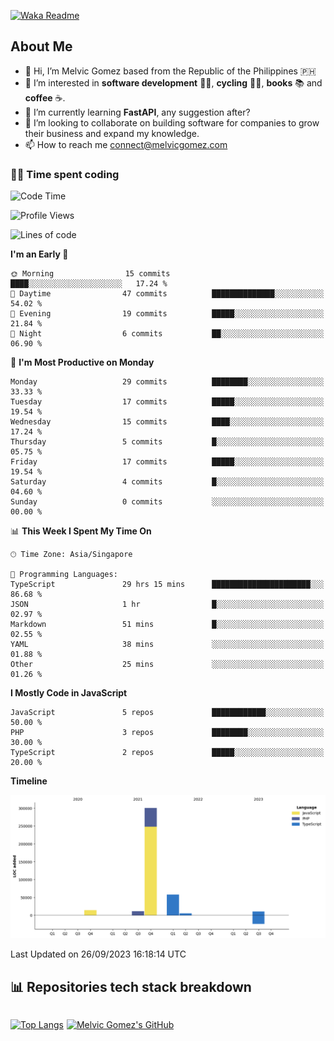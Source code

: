 [![Waka Readme](https://github.com/melvicgomez/melvicgomez/actions/workflows/main.yml/badge.svg)](https://github.com/melvicgomez/melvicgomez/actions/workflows/main.yml)

## About Me
- 👋 Hi, I’m Melvic Gomez based from the Republic of the Philippines 🇵🇭
- 👀 I’m interested in **software development** 👨‍💻, **cycling** 🚴‍♂️, **books** 📚 and **coffee** ☕. 
- 🌱 I’m currently learning **FastAPI**, any suggestion after?
- 💞️ I’m looking to collaborate on building software for companies to grow their business and expand my knowledge.
- 📫 How to reach me <connect@melvicgomez.com>
 
### 🧑‍💻 Time spent coding
<!--START_SECTION:waka-->
![Code Time](http://img.shields.io/badge/Code%20Time-2%2C503%20hrs%2050%20mins-blue)

![Profile Views](http://img.shields.io/badge/Profile%20Views-231-blue)

![Lines of code](https://img.shields.io/badge/From%20Hello%20World%20I%27ve%20Written-400.3%20thousand%20lines%20of%20code-blue)

**I'm an Early 🐤** 

```text
🌞 Morning                15 commits          ████░░░░░░░░░░░░░░░░░░░░░   17.24 % 
🌆 Daytime                47 commits          ██████████████░░░░░░░░░░░   54.02 % 
🌃 Evening                19 commits          █████░░░░░░░░░░░░░░░░░░░░   21.84 % 
🌙 Night                  6 commits           ██░░░░░░░░░░░░░░░░░░░░░░░   06.90 % 
```
📅 **I'm Most Productive on Monday** 

```text
Monday                   29 commits          ████████░░░░░░░░░░░░░░░░░   33.33 % 
Tuesday                  17 commits          █████░░░░░░░░░░░░░░░░░░░░   19.54 % 
Wednesday                15 commits          ████░░░░░░░░░░░░░░░░░░░░░   17.24 % 
Thursday                 5 commits           █░░░░░░░░░░░░░░░░░░░░░░░░   05.75 % 
Friday                   17 commits          █████░░░░░░░░░░░░░░░░░░░░   19.54 % 
Saturday                 4 commits           █░░░░░░░░░░░░░░░░░░░░░░░░   04.60 % 
Sunday                   0 commits           ░░░░░░░░░░░░░░░░░░░░░░░░░   00.00 % 
```


📊 **This Week I Spent My Time On** 

```text
🕑︎ Time Zone: Asia/Singapore

💬 Programming Languages: 
TypeScript               29 hrs 15 mins      ██████████████████████░░░   86.68 % 
JSON                     1 hr                █░░░░░░░░░░░░░░░░░░░░░░░░   02.97 % 
Markdown                 51 mins             █░░░░░░░░░░░░░░░░░░░░░░░░   02.55 % 
YAML                     38 mins             ░░░░░░░░░░░░░░░░░░░░░░░░░   01.88 % 
Other                    25 mins             ░░░░░░░░░░░░░░░░░░░░░░░░░   01.26 % 
```

**I Mostly Code in JavaScript** 

```text
JavaScript               5 repos             ████████████░░░░░░░░░░░░░   50.00 % 
PHP                      3 repos             ████████░░░░░░░░░░░░░░░░░   30.00 % 
TypeScript               2 repos             █████░░░░░░░░░░░░░░░░░░░░   20.00 % 
```



**Timeline**

![Lines of Code chart](https://raw.githubusercontent.com/melvicgomez/melvicgomez/master/assets/bar_graph.png)


 Last Updated on 26/09/2023 16:18:14 UTC
<!--END_SECTION:waka-->


## 📊 Repositories tech stack breakdown
<div style="display:inline-flex;">

<div style="margin-right:5px;">

[![Top Langs](https://github-readme-stats.vercel.app/api/top-langs/?username=melvicgomez&count_private=true&show_icons=true&bg_color=202124&title_color=D12A1E&icon_color=FAD127&text_color=ffffff)](https://melvicgomez.com)
</div>

[![Melvic Gomez's GitHub](https://github-readme-stats.vercel.app/api?username=melvicgomez&count_private=true&show_icons=true&bg_color=202124&title_color=D12A1E&icon_color=FAD127&text_color=ffffff)](https://github.com/melvicgomez)
<div>
